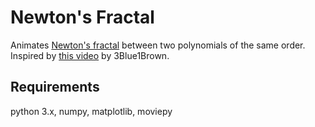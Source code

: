 # Newton's Fractal
Animates [Newton's fractal](https://en.wikipedia.org/wiki/Newton_fractal) between two polynomials of the same order. Inspired by [this video](https://www.youtube.com/watch?v=-RdOwhmqP5seo) by 3Blue1Brown.

## Requirements
python 3.x, numpy, matplotlib, moviepy
